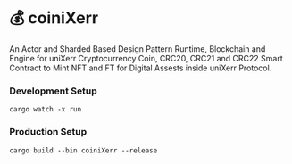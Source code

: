 
# 💰 coiniXerr
An Actor and Sharded Based Design Pattern Runtime, Blockchain and Engine for uniXerr Cryptocurrency Coin, CRC20, CRC21 and CRC22 Smart Contract to Mint NFT and FT for Digital Assests inside uniXerr Protocol.


### Development Setup

```cargo watch -x run```

### Production Setup

```cargo build --bin coiniXerr --release```